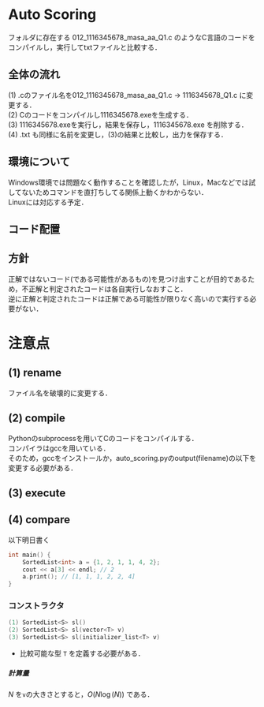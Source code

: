 # Auto Scoring
フォルダに存在する 012_1116345678_masa_aa_Q1.c のようなC言語のコードをコンパイルし，実行してtxtファイルと比較する．  
    
## 全体の流れ
(1) .cのファイル名を012_1116345678_masa_aa_Q1.c → 1116345678_Q1.c に変更する．  
(2) Cのコードをコンパイルし1116345678.exeを生成する．  
(3) 1116345678.exeを実行し，結果を保存し，1116345678.exe を削除する．  
(4) .txt も同様に名前を変更し，(3)の結果と比較し，出力を保存する．  
  
## 環境について
Windows環境では問題なく動作することを確認したが，Linux，Macなどでは試してないためコマンドを直打ちしてる関係上動くかわからない．  
Linuxには対応する予定．

## コード配置

## 方針
正解ではないコード(である可能性があるもの)を見つけ出すことが目的であるため，不正解と判定されたコードは各自実行しなおすこと．  
逆に正解と判定されたコードは正解である可能性が限りなく高いので実行する必要がない．

# 注意点
## (1) rename
ファイル名を破壊的に変更する．

## (2) compile
Pythonのsubprocessを用いてCのコードをコンパイルする．  
コンパイラはgccを用いている．  
そのため，gccをインストールか，auto_scoring.pyのoutput(filename)の以下を変更する必要がある．
## (3) execute
## (4) compare
以下明日書く
```cpp
int main() {
    SortedList<int> a = {1, 2, 1, 1, 4, 2};  
    cout << a[3] << endl; // 2  
    a.print(); // [1, 1, 1, 2, 2, 4]  
}
```
### コンストラクタ
```cpp
(1) SortedList<S> sl()
(2) SortedList<S> sl(vector<T> v)
(3) SortedList<S> sl(initializer_list<T> v)
``` 
* 比較可能な型 `T`
を定義する必要がある．

##### 計算量
$N$ を`v`の大きさとすると，$O(N\log(N))$ である．


